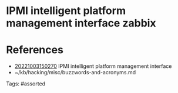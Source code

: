# IPMI intelligent platform management interface zabbix

# References
- [20221003150270](/zet/20221003150270/) IPMI intelligent platform management interface
- ~/kb/hacking/misc/buzzwords-and-acronyms.md

Tags:
    #assorted

